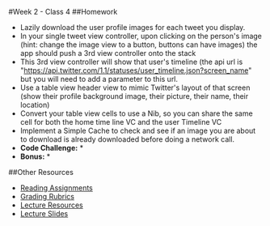 #Week 2 - Class 4
##Homework
* Lazily download the user profile images for each tweet you display.
* In your single tweet view controller, upon clicking on the person's image (hint: change the image view to a button, buttons can have images) the app should push a 3rd view controller onto the stack
* This 3rd view controller will show that user's timeline (the api url is "https://api.twitter.com/1.1/statuses/user_timeline.json?screen_name" but you will need to add a parameter to this url.
* Use a table view header view to mimic Twitter's layout of that screen (show their profile background image, their picture, their name, their location)
* Convert your table view cells to use a Nib, so you can share the same cell for both the home time line VC and the user Timeline VC
* Implement a Simple Cache to check and see if an image you are about to download is already downloaded before doing a network call.
* **Code Challenge:** 
	* 
* **Bonus:**
	* 

##Other Resources
* [Reading Assignments](../../Resources/ra-grading-standard/)
* [Grading Rubrics](../../Resources/)
* [Lecture Resources](lecture/)
* [Lecture Slides](https://www.icloud.com/keynote/000Vp4p_nQHtU4YfNPbXlHGig#Week2-Class4)